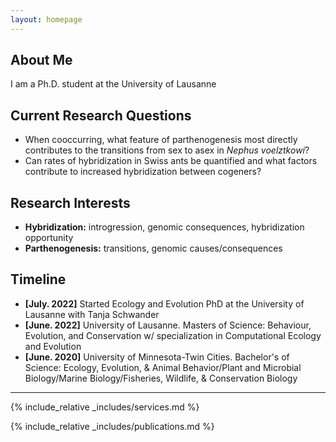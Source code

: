 ```yaml
---
layout: homepage
---
```


## About Me

I am a Ph.D. student at the University of Lausanne  

## Current Research Questions  
- When cooccurring, what feature of parthenogenesis most directly contributes to the transitions from sex to asex in *Nephus voelztkowi*?
- Can rates of hybridization in Swiss ants be quantified and what factors contribute to increased hybridization between cogeners?  

## Research Interests

- **Hybridization:** introgression, genomic consequences, hybridization opportunity
- **Parthenogenesis:** transitions, genomic causes/consequences

## Timeline

- **[July. 2022]** Started Ecology and Evolution PhD at the University of Lausanne with Tanja Schwander
- **[June. 2022]** University of Lausanne. Masters of Science: Behaviour, Evolution, and Conservation w/ specialization in Computational Ecology and Evolution
- **[June. 2020]** University of Minnesota-Twin Cities. Bachelor's of Science: Ecology, Evolution, & Animal Behavior/Plant and Microbial Biology/Marine Biology/Fisheries, Wildlife, & Conservation Biology

---

     
{% include_relative _includes/services.md %}    
  
{% include_relative _includes/publications.md %}


